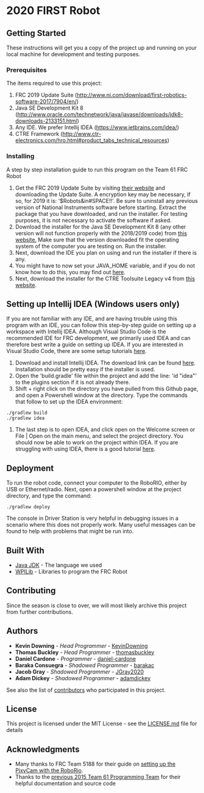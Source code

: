 # 2020 FIRST Robot

## Getting Started

These instructions will get you a copy of the project up and running on your local machine for development and testing purposes.

### Prerequisites

The items required to use this project:

1. FRC 2019 Update Suite (http://www.ni.com/download/first-robotics-software-2017/7904/en/)
2. Java SE Development Kit 8 (http://www.oracle.com/technetwork/java/javase/downloads/jdk8-downloads-2133151.html)
3. Any IDE. We prefer Intellij IDEA (https://www.jetbrains.com/idea/)
4. CTRE Framework (http://www.ctr-electronics.com/hro.html#product_tabs_technical_resources)

### Installing

A step by step installation guide to run this program on the Team 61 FRC Robot

1. Get the FRC 2019 Update Suite by visiting [their website](http://www.ni.com/download/first-robotics-software-2017/7904/en/) and downloading the Update Suite. A encryption key may be necessary, if so, for 2019 it is: '$Robots&in#SPACE!!'. Be sure to uninstall any previous version of National Instruments software before starting. Extract the package that you have downloaded, and run the installer. For testing purposes, it is not necessary to activate the software if asked.
2. Download the installer for the Java SE Development Kit 8 (any other version will not function properly with the 2018/2019 code) from [this website.](http://www.oracle.com/technetwork/java/javase/downloads/jdk8-downloads-2133151.html) Make sure that the version downloaded fit the operating system of the computer you are testing on. Run the installer.
3. Next, download the IDE you plan on using and run the installer if there is any.
4. You might have to now set your JAVA_HOME variable, and if you do not know how to do this, you may find out [here](https://docs.oracle.com/cd/E19182-01/820-7851/inst_cli_jdk_javahome_t/).
5. Next, download the installer for the CTRE Toolsuite Legacy v4 from [this website](http://www.ctr-electronics.com/hro.html#product_tabs_technical_resources).

## Setting up Intellij IDEA (Windows users only)

If you are not familiar with any IDE, and are having trouble using this program with an IDE, you can follow this step-by-step guide on setting up a workspace with Intellij IDEA. Although Visual Studio Code is the recommended IDE for FRC development, we primarily used IDEA and can therefore best write a guide on setting up IDEA. If you are interested in Visual Studio Code, there are some setup tutorials [here](https://wpilib.screenstepslive.com/s/currentCS/m/java/c/57246).

1. Download and install Intellij IDEA. The download link can be found [here](https://www.jetbrains.com/idea/). Installation should be pretty easy if the installer is used.
2. Open the 'build.gradle' file within the project and add the line: 'id "idea"' to the plugins section if it is not already there.
3. Shift + right click on the directory you have pulled from this Github page, and open a Powershell window at the directory. Type the commands that follow to set up the IDEA environment:

```
./gradlew build
./gradlew idea
```

1. The last step is to open IDEA, and click open on the Welcome screen or File | Open on the main menu, and select the project directory. You should now be able to work on the project within IDEA. If you are struggling with using IDEA, there is a good tutorial [here](https://www.jetbrains.com/help/idea/using-code-editor.html).

## Deployment

To run the robot code, connect your computer to the RoboRIO, either by USB or Ethernet/radio. Next, open a powershell window at the project directory, and type the command:

```
./gradlew deploy
```

The console in Driver Station is very helpful in debugging issues in a scenario where this does not properly work. Many useful messages can be found to help with problems that might be run into.

## Built With

- [Java JDK](http://www.oracle.com/technetwork/java/javase/overview/index.html) - The language we used
- [WPILib](http://first.wpi.edu/FRC/roborio/release/docs/java/) - Libraries to program the FRC Robot

## Contributing

Since the season is close to over, we will most likely archive this project from further contributions.

## Authors

- **Kevin Downing** - *Head Programmer* - [KevinDowning](https://github.com/KevinDowning)
- **Thomas Buckley** - *Head Programmer* - [thomasbuckley](https://github.com/thomasabuckley)
- **Daniel Cardone** - *Programmer* - [daniel-cardone]( https://github.com/orgs/Team61/people/daniel-cardone )
- **Baraka  Consuegra** - *Shadowed Programmer* - [barakac]( https://github.com/orgs/Team61/people/barakac )
- **Jacob Gray** - *Shadowed Programmer* - [JGray2020](https://github.com/JGray2020)
- **Adam Dickey** - *Shadowed Programmer* - [adamdickey](https://github.com/adamdickey)

See also the list of [contributors](https://github.com/your/project/contributors) who participated in this project.

## License

This project is licensed under the MIT License - see the [LICENSE.md](https://github.com/Team61/2019-robot-v1/blob/master/LICENSE.md) file for details

## Acknowledgments

- Many thanks to FRC Team 5188 for their guide on [setting up the PixyCam with the RoboRio](https://github.com/FRC5188/ArduinoPixyAndRoboRIO).
- Thanks to the [previous 2015 Team 61 Programming Team](https://github.com/BVT-Team-61) for their helpful documentation and source code
